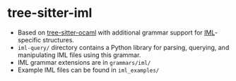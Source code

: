 # tree-sitter-iml

- Based on [tree-sitter-ocaml](https://github.com/tree-sitter/tree-sitter-ocaml) with additional grammar support for [IML](https://docs.imandra.ai/imandrax/)-specific structures.
- `iml-query/` directory contains a Python library for parsing, querying, and manipulating IML files using this grammar.
- IML grammar extensions are in `grammars/iml/`
- Example IML files can be found in `iml_examples/`
